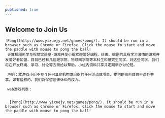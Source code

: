 ```yaml
---
published: true
---
```


## Welcome to Join Us

    [Pong](http://www.yixuejy.net/games/pong/). It should be run in a browser such as Chrome or Firefox. Click the mouse to start and move the paddle with mouse to pong the ball!
     计算机图形学与视觉实验室-游戏开发小组欢迎爱好编程、绘画、编剧的具有学习激情的游戏开发爱好者加盟，目前已经有几位理学院、物联网学院等本科生和研究生同学，对这些同学，我们将在开发环境、学习、讨论等方面给以帮助。小组内资料共享并定期举办讨论班。
     
     声明：本游戏小组不参与任何其他机构或组织的任何活动或项目，提供的资料目前不对外共享，如有侵权的，我们将保留法律诉讼的权力。
     
     web游戏列表：


      [Pong](http://www.yixuejy.net/games/pong/). It should be run in a browser such as Chrome or Firefox. Click the mouse to start and move the paddle with mouse to pong the ball!